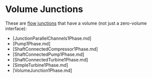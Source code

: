 # Volume Junctions

These are [flow junctions](component_groups/volume_junction.md) that have a
volume (not just a zero-volume interface):

- [JunctionParallelChannels1Phase.md]
- [Pump1Phase.md]
- [ShaftConnectedCompressor1Phase.md]
- [ShaftConnectedPump1Phase.md]
- [ShaftConnectedTurbine1Phase.md]
- [SimpleTurbine1Phase.md]
- [VolumeJunction1Phase.md]
